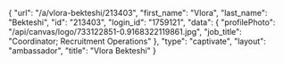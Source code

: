 {
    "url": "\/a\/vlora-bekteshi\/213403",
    "first_name": "Vlora",
    "last_name": "Bekteshi",
    "id": "213403",
    "login_id": "1759121",
    "data": {
        "profilePhoto": "\/api\/canvas\/logo\/733122851-0.9168322119861.jpg",
        "job_title": "Coordinator; Recruitment Operations"
    },
    "type": "captivate",
    "layout": "ambassador",
    "title": "Vlora Bekteshi"
}